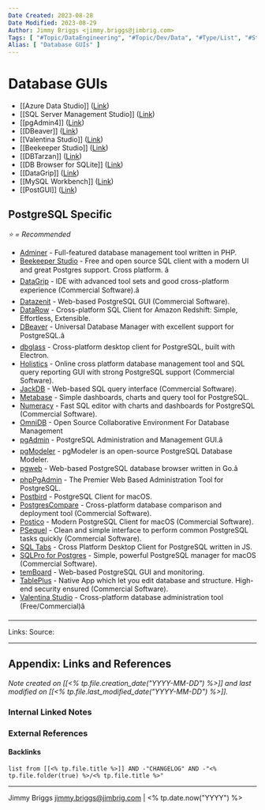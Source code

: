 ```yaml
---
Date Created: 2023-08-28
Date Modified: 2023-08-29
Author: Jimmy Briggs <jimmy.briggs@jimbrig.com>
Tags: [ "#Topic/DataEngineering", "#Topic/Dev/Data", "#Type/List", "#Status/Permanent" ]
Alias: [ "Database GUIs" ]
---
```



# Database GUIs

- [[Azure Data Studio]] ([Link]())
- [[SQL Server Management Studio]] ([Link]())
- [[pgAdmin4]] ([Link](https://www.pgadmin.org/download/pgadmin-4-windows/))
- [[DBeaver]] ([Link](https://dbeaver.com/))
- [[Valentina Studio]] ([Link](https://www.valentina-db.com/en/get-free-valentina-studio))
- [[Beekeeper Studio]] ([Link](https://www.beekeeperstudio.io/))
- [[DBTarzan]] ([Link](https://aferrandi.github.io/dbtarzan/))
- [[DB Browser for SQLite]] ([Link](https://sqlitebrowser.org/))
- [[DataGrip]] ([Link](https://www.jetbrains.com/datagrip/?ref=eversql.com))
- [[MySQL Workbench]] ([Link](https://www.mysql.com/products/workbench/))
- [[PostGUI]] ([Link](https://github.com/priyank-purohit/PostGUI))

## PostgreSQL Specific

*⭐ = Recommended*

-   [Adminer](https://www.adminer.org/) - Full-featured database management tool written in PHP.
-   [Beekeeper Studio](https://www.beekeeperstudio.io/) - Free and open source SQL client with a modern UI and great Postgres support. Cross platform. â­
-   [DataGrip](https://www.jetbrains.com/datagrip/) - IDE with advanced tool sets and good cross-platform experience (Commercial Software).â­
-   [Datazenit](https://datazenit.com/) - Web-based PostgreSQL GUI (Commercial Software).
-   [DataRow](https://www.datarow.com/) - Cross-platform SQL Client for Amazon Redshift: Simple, Effortless, Extensible.
-   [DBeaver](https://dbeaver.io/) - Universal Database Manager with excellent support for PostgreSQL.â­
-   [dbglass](http://dbglass.web-pal.com/) - Cross-platform desktop client for PostgreSQL, built with Electron.
-   [Holistics](https://www.holistics.io/) - Online cross platform database management tool and SQL query reporting GUI with strong PostgreSQL support (Commercial Software).
-   [JackDB](https://www.jackdb.com/) - Web-based SQL query interface (Commercial Software).
-   [Metabase](https://www.metabase.com/) - Simple dashboards, charts and query tool for PostgreSQL.
-   [Numeracy](https://numeracy.co/) - Fast SQL editor with charts and dashboards for PostgreSQL (Commercial Software).
-   [OmniDB](https://omnidb.org/en/) - Open Source Collaborative Environment For Database Management
-   [pgAdmin](https://www.pgadmin.org/) - PostgreSQL Administration and Management GUI.â­
-   [pgModeler](https://pgmodeler.io/) - pgModeler is an open-source PostgreSQL Database Modeler.
-   [pgweb](https://github.com/sosedoff/pgweb) - Web-based PostgreSQL database browser written in Go.â­
-   [phpPgAdmin](https://github.com/phppgadmin/phppgadmin) - The Premier Web Based Administration Tool for PostgreSQL.
-   [Postbird](https://github.com/Paxa/postbird) - PostgreSQL Client for macOS.
-   [PostgresCompare](https://www.postgrescompare.com/) - Cross-platform database comparison and deployment tool (Commercial Software).
-   [Postico](https://eggerapps.at/postico/) - Modern PostgreSQL Client for macOS (Commercial Software).
-   [PSequel](http://www.psequel.com/) - Clean and simple interface to perform common PostgreSQL tasks quickly (Commercial Software).
-   [SQL Tabs](http://www.sqltabs.com/) - Cross Platform Desktop Client for PostgreSQL written in JS.
-   [SQLPro for Postgres](http://macpostgresclient.com/) - Simple, powerful PostgreSQL manager for macOS (Commercial Software).
-   [temBoard](https://github.com/dalibo/temboard) - Web-based PostgreSQL GUI and monitoring.
-   [TablePlus](https://tableplus.com/) - Native App which let you edit database and structure. High-end security ensured (Commercial Software).
-   [Valentina Studio](https://www.valentina-db.com/en/valentina-studio-overview) - Cross-platform database administration tool (Free/Commercial)â­

***
Links: 
Source:



***

## Appendix: Links and References

*Note created on [[<% tp.file.creation_date("YYYY-MM-DD") %>]] and last modified on [[<% tp.file.last_modified_date("YYYY-MM-DD") %>]].*

### Internal Linked Notes

### External References

#### Backlinks

```dataview
list from [[<% tp.file.title %>]] AND -"CHANGELOG" AND -"<% tp.file.folder(true) %>/<% tp.file.title %>"
```


***

Jimmy Briggs <jimmy.briggs@jimbrig.com> | <% tp.date.now("YYYY") %>